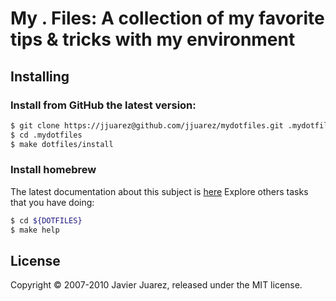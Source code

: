 # My . Files: A collection of my favorite tips & tricks with my environment

## Installing

### Install from GitHub the latest version:

```bash
$ git clone https://jjuarez@github.com/jjuarez/mydotfiles.git .mydotfiles
$ cd .mydotfiles
$ make dotfiles/install
```

### Install homebrew

The latest documentation about this subject is [here](https://docs.brew.sh/Installation)
Explore others tasks that you have doing:

```bash
$ cd ${DOTFILES}
$ make help
```

## License

Copyright © 2007-2010 Javier Juarez, released under the MIT license.
